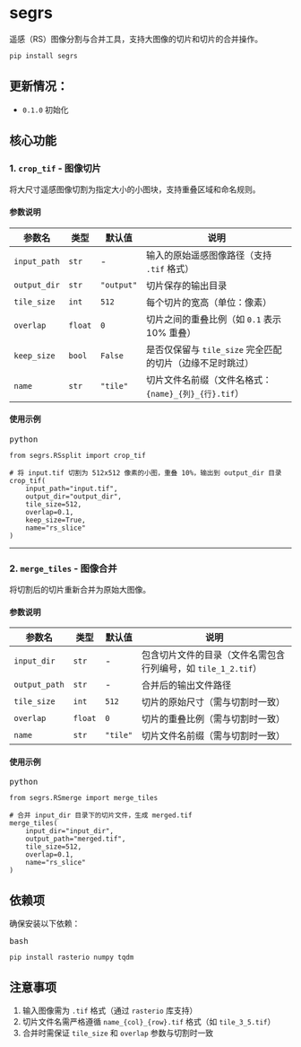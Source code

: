 

# segrs

遥感（RS）图像分割与合并工具，支持大图像的切片和切片的合并操作。

```bash
pip install segrs
```

## 更新情况：

* `0.1.0` 初始化

## 核心功能

### 1. `crop_tif` - 图像切片

将大尺寸遥感图像切割为指定大小的小图块，支持重叠区域和命名规则。

#### 参数说明

| 参数名         | 类型      | 默认值       | 说明                                                        |
| -------------- | --------- | ------------ | ----------------------------------------------------------- |
| `input_path` | `str`   | -            | 输入的原始遥感图像路径（支持 `.tif` 格式）                |
| `output_dir` | `str`   | `"output"` | 切片保存的输出目录                                          |
| `tile_size`  | `int`   | `512`      | 每个切片的宽高（单位：像素）                                |
| `overlap`    | `float` | `0`        | 切片之间的重叠比例（如 `0.1` 表示 10% 重叠）              |
| `keep_size`  | `bool`  | `False`    | 是否仅保留与 `tile_size` 完全匹配的切片（边缘不足时跳过） |
| `name`       | `str`   | `"tile"`   | 切片文件名前缀（文件名格式：`{name}_{列}_{行}.tif`）      |

#### 使用示例

<pre><div class="answer-code-wrap"><div class="answer-code-wrap-header"><div class="answer-code-wrap-header-left">python</div><div class="answer-code-wrap-header-right"><span class="ai-button noBg false selected dark undefined"><span role="img" class="anticon yunxiao-icon undefined"><svg width="1em" height="1em" fill="currentColor" aria-hidden="true" focusable="false" class=""><use xlink:href="#yunxiao-insert-line1"></use></svg></span></span><span class="ai-button noBg false selected dark undefined"><span role="img" class="anticon yunxiao-icon undefined"><svg width="1em" height="1em" fill="currentColor" aria-hidden="true" focusable="false" class=""><use xlink:href="#yunxiao-copy-line"></use></svg></span></span><span class="ai-button noBg false selected dark undefined"><span role="img" class="anticon yunxiao-icon undefined"><svg width="1em" height="1em" fill="currentColor" aria-hidden="true" focusable="false" class=""><use xlink:href="#yunxiao-additive-code-file-line"></use></svg></span></span></div></div><div node="[object Object]" class="answer-code-wrap-body" requestid="f1aa7ad4-615e-40fb-873c-03320c01b57c" tasktype="FREE_INPUT"><code class="language-python"><span class="token">from</span><span> segrs</span><span class="token">.</span><span>RSsplit </span><span class="token">import</span><span> crop_tif
</span>
<span></span><span class="token"># 将 input.tif 切割为 512x512 像素的小图，重叠 10%，输出到 output_dir 目录</span><span>
</span><span>crop_tif</span><span class="token">(</span><span>
</span><span>    input_path</span><span class="token">=</span><span class="token">"input.tif"</span><span class="token">,</span><span>
</span><span>    output_dir</span><span class="token">=</span><span class="token">"output_dir"</span><span class="token">,</span><span>
</span><span>    tile_size</span><span class="token">=</span><span class="token">512</span><span class="token">,</span><span>
</span><span>    overlap</span><span class="token">=</span><span class="token">0.1</span><span class="token">,</span><span>
</span><span>    keep_size</span><span class="token">=</span><span class="token">True</span><span class="token">,</span><span>
</span><span>    name</span><span class="token">=</span><span class="token">"rs_slice"</span><span>
</span><span></span><span class="token">)</span></code></div></div></pre>

---

### 2. `merge_tiles` - 图像合并

将切割后的切片重新合并为原始大图像。

#### 参数说明

| 参数名          | 类型      | 默认值     | 说明                                                            |
| --------------- | --------- | ---------- | --------------------------------------------------------------- |
| `input_dir`   | `str`   | -          | 包含切片文件的目录（文件名需包含行列编号，如 `tile_1_2.tif`） |
| `output_path` | `str`   | -          | 合并后的输出文件路径                                            |
| `tile_size`   | `int`   | `512`    | 切片的原始尺寸（需与切割时一致）                                |
| `overlap`     | `float` | `0`      | 切片的重叠比例（需与切割时一致）                                |
| `name`        | `str`   | `"tile"` | 切片文件名前缀（需与切割时一致）                                |

#### 使用示例

<pre><div class="answer-code-wrap"><div class="answer-code-wrap-header"><div class="answer-code-wrap-header-left">python</div><div class="answer-code-wrap-header-right"><span class="ai-button noBg false selected dark undefined"><span role="img" class="anticon yunxiao-icon undefined"><svg width="1em" height="1em" fill="currentColor" aria-hidden="true" focusable="false" class=""><use xlink:href="#yunxiao-insert-line1"></use></svg></span></span><span class="ai-button noBg false selected dark undefined"><span role="img" class="anticon yunxiao-icon undefined"><svg width="1em" height="1em" fill="currentColor" aria-hidden="true" focusable="false" class=""><use xlink:href="#yunxiao-copy-line"></use></svg></span></span><span class="ai-button noBg false selected dark undefined"><span role="img" class="anticon yunxiao-icon undefined"><svg width="1em" height="1em" fill="currentColor" aria-hidden="true" focusable="false" class=""><use xlink:href="#yunxiao-additive-code-file-line"></use></svg></span></span></div></div><div node="[object Object]" class="answer-code-wrap-body" requestid="f1aa7ad4-615e-40fb-873c-03320c01b57c" tasktype="FREE_INPUT"><code class="language-python"><span class="token">from</span><span> segrs</span><span class="token">.</span><span>RSmerge </span><span class="token">import</span><span> merge_tiles
</span>
<span></span><span class="token"># 合并 input_dir 目录下的切片文件，生成 merged.tif</span><span>
</span><span>merge_tiles</span><span class="token">(</span><span>
</span><span>    input_dir</span><span class="token">=</span><span class="token">"input_dir"</span><span class="token">,</span><span>
</span><span>    output_path</span><span class="token">=</span><span class="token">"merged.tif"</span><span class="token">,</span><span>
</span><span>    tile_size</span><span class="token">=</span><span class="token">512</span><span class="token">,</span><span>
</span><span>    overlap</span><span class="token">=</span><span class="token">0.1</span><span class="token">,</span><span>
</span><span>    name</span><span class="token">=</span><span class="token">"rs_slice"</span><span>
</span><span></span><span class="token">)</span></code></div></div></pre>

## 依赖项

确保安装以下依赖：

<pre><div class="answer-code-wrap"><div class="answer-code-wrap-header"><div class="answer-code-wrap-header-left">bash</div><div class="answer-code-wrap-header-right"><span class="ai-button noBg false selected dark undefined"><span role="img" class="anticon yunxiao-icon undefined"><svg width="1em" height="1em" fill="currentColor" aria-hidden="true" focusable="false" class=""><use xlink:href="#yunxiao-insert-line1"></use></svg></span></span><span class="ai-button noBg false selected dark undefined"><span role="img" class="anticon yunxiao-icon undefined"><svg width="1em" height="1em" fill="currentColor" aria-hidden="true" focusable="false" class=""><use xlink:href="#yunxiao-copy-line"></use></svg></span></span><span class="ai-button noBg false selected dark undefined"><span role="img" class="anticon yunxiao-icon undefined"><svg width="1em" height="1em" fill="currentColor" aria-hidden="true" focusable="false" class=""><use xlink:href="#yunxiao-additive-code-file-line"></use></svg></span></span></div></div><div node="[object Object]" class="answer-code-wrap-body" requestid="f1aa7ad4-615e-40fb-873c-03320c01b57c" tasktype="FREE_INPUT"><code class="language-bash"><span>pip </span><span class="token">install</span><span> rasterio numpy tqdm</span></code></div></div></pre>

## 注意事项

1. 输入图像需为 `.tif` 格式（通过 `rasterio` 库支持）
2. 切片文件名需严格遵循 `name_{col}_{row}.tif` 格式（如 `tile_3_5.tif`）
3. 合并时需保证 `tile_size` 和 `overlap` 参数与切割时一致

